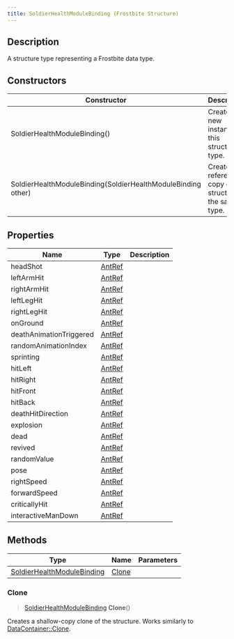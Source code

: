 ```yaml
---
title: SoldierHealthModuleBinding (Frostbite Structure)
---
```

## Description

A structure type representing a Frostbite data type.

## Constructors

| Constructor                                                  | Description                                              |
| ------------------------------------------------------------ | -------------------------------------------------------- |
| SoldierHealthModuleBinding()                                 | Create a new instance of this structure type.            |
| SoldierHealthModuleBinding(SoldierHealthModuleBinding other) | Create a reference copy of a structure of the same type. |

## Properties

| Name                    | Type             | Description |
| ----------------------- | ---------------- | ----------- |
| headShot                | [AntRef](AntRef) |             |
| leftArmHit              | [AntRef](AntRef) |             |
| rightArmHit             | [AntRef](AntRef) |             |
| leftLegHit              | [AntRef](AntRef) |             |
| rightLegHit             | [AntRef](AntRef) |             |
| onGround                | [AntRef](AntRef) |             |
| deathAnimationTriggered | [AntRef](AntRef) |             |
| randomAnimationIndex    | [AntRef](AntRef) |             |
| sprinting               | [AntRef](AntRef) |             |
| hitLeft                 | [AntRef](AntRef) |             |
| hitRight                | [AntRef](AntRef) |             |
| hitFront                | [AntRef](AntRef) |             |
| hitBack                 | [AntRef](AntRef) |             |
| deathHitDirection       | [AntRef](AntRef) |             |
| explosion               | [AntRef](AntRef) |             |
| dead                    | [AntRef](AntRef) |             |
| revived                 | [AntRef](AntRef) |             |
| randomValue             | [AntRef](AntRef) |             |
| pose                    | [AntRef](AntRef) |             |
| rightSpeed              | [AntRef](AntRef) |             |
| forwardSpeed            | [AntRef](AntRef) |             |
| criticallyHit           | [AntRef](AntRef) |             |
| interactiveManDown      | [AntRef](AntRef) |             |

## Methods

| Type                                                     | Name            | Parameters |
| -------------------------------------------------------- | --------------- | ---------- |
| [SoldierHealthModuleBinding](SoldierHealthModuleBinding) | [Clone](#clone) |            |

### Clone

> [SoldierHealthModuleBinding](SoldierHealthModuleBinding) **Clone**()

Creates a shallow-copy clone of the structure. Works similarly to [DataContainer::Clone](/vext/ref/cls/shr/datacontainer#clone).
